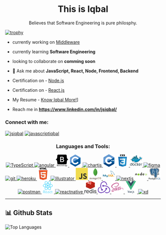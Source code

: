 <h1 align="center">This is Iqbal</h1>
<p  align="center"> Believes that Software Engineering is pure philosphy.</p>

[![trophy](https://github-profile-trophy.vercel.app/?username=JsIqbal&column=7&row=1&theme=matrix&margin-w=40&margin-h=15)](https://github.com/ryo-ma/github-profile-trophy)


- currently working on [Middleware](https://cesomni.com/)

- currently learning **Software Engineering**

- looking to collaborate on **comming soon**

- 💬 Ask me about **JavaScript, React, Node, Frontend, Backend**

- Certification on -  [Node.js](https://drive.google.com/file/d/15rLCTVbZHhEe4aMGKwyXOk5b7BMhnPLM/view?usp=sharing)

- Certification on -  [React.js](https://drive.google.com/file/d/1nlvSWZX1BlIFNY0g-iWLXBPuReWDle7V/view?usp=sharing)

- My Resume -  [Know Iqbal More!]([https://drive.google.com/file/d/1NnRKY3tRAMzZeveAqif5AWnXHAKUkoiY/view?usp=sharing)]

- Reach me in **https://www.linkedin.com/in/jsiqbal/**

<h3 align="left">Connect with me:</h3>
<p align="left">
<a href="https://linkedin.com/in/jsiqbal" target="blank"><img align="center" src="https://raw.githubusercontent.com/rahuldkjain/github-profile-readme-generator/master/src/images/icons/Social/linked-in-alt.svg" alt="jsiqbal" height="30" width="40" /></a>
<a href="https://fb.com/javascriptiqbal" target="blank"><img align="center" src="https://raw.githubusercontent.com/rahuldkjain/github-profile-readme-generator/master/src/images/icons/Social/facebook.svg" alt="javascriptiqbal" height="30" width="40" /></a>
</p>

<h3 align="center">Languages and Tools:</h3>
<p align="center"><a href="https://www.typescriptlang.org/" target="_blank" rel="noreferrer"> <img src="https://raw.githubusercontent.com/remojansen/logo.ts/master/ts.png" alt="TypeScript" width="40" height="40"/> </a> <a href="https://angular.io" target="_blank" rel="noreferrer"> <img src="https://angular.io/assets/images/logos/angular/angular.svg" alt="angular" width="40" height="40"/> </a> <a href="https://getbootstrap.com" target="_blank" rel="noreferrer"> <img src="https://raw.githubusercontent.com/devicons/devicon/master/icons/bootstrap/bootstrap-plain-wordmark.svg" alt="bootstrap" width="40" height="40"/> </a> <a href="https://www.cprogramming.com/" target="_blank" rel="noreferrer"> <img src="https://raw.githubusercontent.com/devicons/devicon/master/icons/c/c-original.svg" alt="c" width="40" height="40"/> </a> <a href="https://www.chartjs.org" target="_blank" rel="noreferrer"> <img src="https://www.chartjs.org/media/logo-title.svg" alt="chartjs" width="40" height="40"/> </a> <a href="https://www.w3schools.com/cpp/" target="_blank" rel="noreferrer"> <img src="https://raw.githubusercontent.com/devicons/devicon/master/icons/cplusplus/cplusplus-original.svg" alt="cplusplus" width="40" height="40"/> </a> <a href="https://www.w3schools.com/css/" target="_blank" rel="noreferrer"> <img src="https://raw.githubusercontent.com/devicons/devicon/master/icons/css3/css3-original-wordmark.svg" alt="css3" width="40" height="40"/> </a> <a href="https://www.docker.com/" target="_blank" rel="noreferrer"> <img src="https://raw.githubusercontent.com/devicons/devicon/master/icons/docker/docker-original-wordmark.svg" alt="docker" width="40" height="40"/> </a> <a href="https://www.figma.com/" target="_blank" rel="noreferrer"> <img src="https://www.vectorlogo.zone/logos/figma/figma-icon.svg" alt="figma" width="40" height="40"/> </a> <a href="https://git-scm.com/" target="_blank" rel="noreferrer"> <img src="https://www.vectorlogo.zone/logos/git-scm/git-scm-icon.svg" alt="git" width="40" height="40"/> </a> <a href="https://heroku.com" target="_blank" rel="noreferrer"> <img src="https://www.vectorlogo.zone/logos/heroku/heroku-icon.svg" alt="heroku" width="40" height="40"/> </a> <a href="https://www.w3.org/html/" target="_blank" rel="noreferrer"> <img src="https://raw.githubusercontent.com/devicons/devicon/master/icons/html5/html5-original-wordmark.svg" alt="html5" width="40" height="40"/> </a> <a href="https://www.adobe.com/in/products/illustrator.html" target="_blank" rel="noreferrer"> <img src="https://www.vectorlogo.zone/logos/adobe_illustrator/adobe_illustrator-icon.svg" alt="illustrator" width="40" height="40"/> </a> <a href="https://developer.mozilla.org/en-US/docs/Web/JavaScript" target="_blank" rel="noreferrer"> <img src="https://raw.githubusercontent.com/devicons/devicon/master/icons/javascript/javascript-original.svg" alt="javascript" width="40" height="40"/> </a> <a href="https://www.mongodb.com/" target="_blank" rel="noreferrer"> <img src="https://raw.githubusercontent.com/devicons/devicon/master/icons/mongodb/mongodb-original-wordmark.svg" alt="mongodb" width="40" height="40"/> </a> <a href="https://www.mysql.com/" target="_blank" rel="noreferrer"> <img src="https://raw.githubusercontent.com/devicons/devicon/master/icons/mysql/mysql-original-wordmark.svg" alt="mysql" width="40" height="40"/> </a> <a href="https://nextjs.org/" target="_blank" rel="noreferrer"> <img src="https://cdn.worldvectorlogo.com/logos/nextjs-2.svg" alt="nextjs" width="40" height="40"/> </a> <a href="https://nodejs.org" target="_blank" rel="noreferrer"> <img src="https://raw.githubusercontent.com/devicons/devicon/master/icons/nodejs/nodejs-original-wordmark.svg" alt="nodejs" width="40" height="40"/> </a> <a href="https://www.postgresql.org" target="_blank" rel="noreferrer"> <img src="https://raw.githubusercontent.com/devicons/devicon/master/icons/postgresql/postgresql-original-wordmark.svg" alt="postgresql" width="40" height="40"/> </a> <a href="https://postman.com" target="_blank" rel="noreferrer"> <img src="https://www.vectorlogo.zone/logos/getpostman/getpostman-icon.svg" alt="postman" width="40" height="40"/> </a> <a href="https://reactjs.org/" target="_blank" rel="noreferrer"> <img src="https://raw.githubusercontent.com/devicons/devicon/master/icons/react/react-original-wordmark.svg" alt="react" width="40" height="40"/> </a> <a href="https://reactnative.dev/" target="_blank" rel="noreferrer"> <img src="https://reactnative.dev/img/header_logo.svg" alt="reactnative" width="40" height="40"/> </a> <a href="https://redis.io" target="_blank" rel="noreferrer"> <img src="https://raw.githubusercontent.com/devicons/devicon/master/icons/redis/redis-original-wordmark.svg" alt="redis" width="40" height="40"/> </a> <a href="https://redux.js.org" target="_blank" rel="noreferrer"> <img src="https://raw.githubusercontent.com/devicons/devicon/master/icons/redux/redux-original.svg" alt="redux" width="40" height="40"/> </a> <a href="https://sass-lang.com" target="_blank" rel="noreferrer"> <img src="https://raw.githubusercontent.com/devicons/devicon/master/icons/sass/sass-original.svg" alt="sass" width="40" height="40"/> </a> <a href="https://vuejs.org/" target="_blank" rel="noreferrer"> <img src="https://raw.githubusercontent.com/devicons/devicon/master/icons/vuejs/vuejs-original-wordmark.svg" alt="vuejs" width="40" height="40"/> </a> <a href="https://www.adobe.com/products/xd.html" target="_blank" rel="noreferrer"> <img src="https://cdn.worldvectorlogo.com/logos/adobe-xd.svg" alt="xd" width="40" height="40"/> </a> </p>

---

 ## 📊 Github Stats
<!--  [![Top Langs](https://github-readme-stats.vercel.app/api/top-langs/?username=JsIqbal&layout=compact&hide=css,html&langs_count=10&theme=midnight-purple&cache_seconds=86400&card_width=1000)](https://github.com/JsIqbal/github-readme-stats) -->
 
![Top Languages](https://github-readme-stats.vercel.app/api/top-langs/?username=JsIqbal&exclude_repo=JsIqbal.github.io&layout=compact&langs_count=8&hide=css,scss,html&theme=radical&card_width=1000)

 
<!--  [![Iqbal's github activity graph](https://github-readme-activity-graph.cyclic.app/graph?username=JsIqbal&theme=high-contrast)](https://github.com/JsIqbal/github-readme-activity-graph) -->
 
 

<!--  <picture>
  <source media="(prefers-color-scheme: dark)" srcset="https://raw.githubusercontent.com/JsIqbal/JsIqbal/output/github-contribution-grid-snake-dark.svg">
  <source media="(prefers-color-scheme: light)" srcset="https://raw.githubusercontent.com/JsIqbal/JsIqbal/output/github-contribution-grid-snake.svg">
  <img alt="github contribution grid snake animation" src="https://raw.githubusercontent.com/JsIqbal/JsIqbal/output/github-contribution-grid-snake.svg">
</picture> -->
